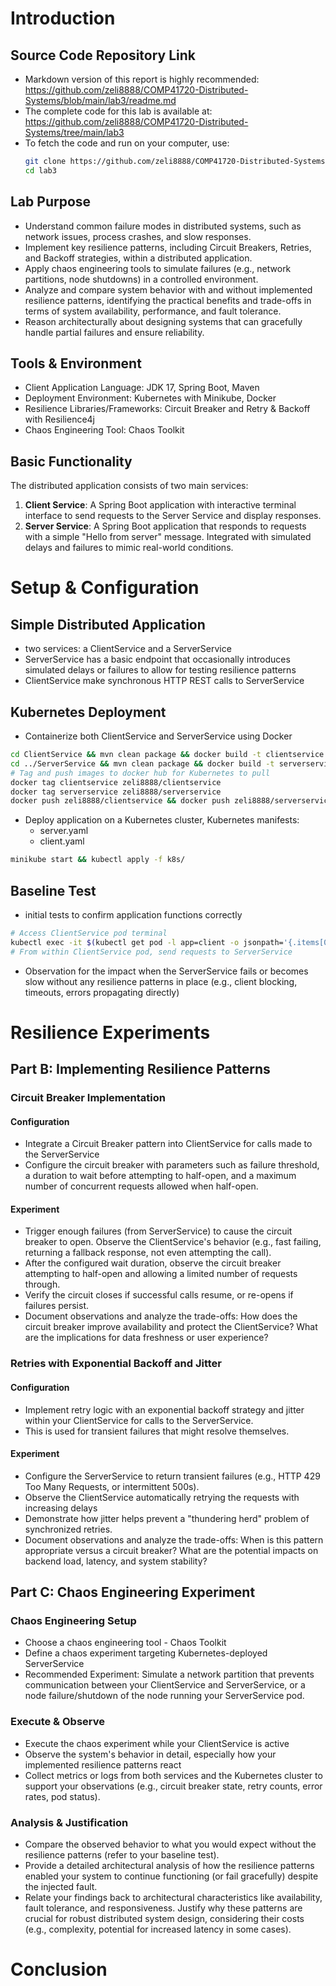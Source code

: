 # Introduction
## Source Code Repository Link
- Markdown version of this report is highly recommended: https://github.com/zeli8888/COMP41720-Distributed-Systems/blob/main/lab3/readme.md
- The complete code for this lab is available at: https://github.com/zeli8888/COMP41720-Distributed-Systems/tree/main/lab3
- To fetch the code and run on your computer, use:
    ```bash
    git clone https://github.com/zeli8888/COMP41720-Distributed-Systems.git
    cd lab3
    ```
## Lab Purpose
- Understand common failure modes in distributed systems, such as network issues, process crashes, and slow responses.
- Implement key resilience patterns, including Circuit Breakers, Retries, and Backoff strategies, within a distributed application. 
- Apply chaos engineering tools to simulate failures (e.g., network partitions, node shutdowns) in a controlled environment.
- Analyze and compare system behavior with and without implemented resilience patterns, identifying the practical benefits and trade-offs in terms of system availability, performance, and fault tolerance.
- Reason architecturally about designing systems that can gracefully handle partial failures and ensure reliability.
## Tools & Environment
- Client Application Language: JDK 17, Spring Boot, Maven
- Deployment Environment: Kubernetes with Minikube, Docker
- Resilience Libraries/Frameworks: Circuit Breaker and Retry & Backoff with Resilience4j
- Chaos Engineering Tool: Chaos Toolkit
## Basic Functionality
The distributed application consists of two main services:
1. **Client Service**: A Spring Boot application with interactive terminal interface to send requests to the Server Service and display responses.
2. **Server Service**: A Spring Boot application that responds to requests with a simple "Hello from server" message. Integrated with simulated delays and failures to mimic real-world conditions.



# Setup & Configuration
<!-- Detail your application components, Docker images, and Kubernetes deployment (including YAML manifests). Provide a clear
diagram of your deployed system -->
## Simple Distributed Application
- two services: a ClientService and a ServerService
- ServerService has a basic endpoint that occasionally introduces simulated delays or failures to allow for testing resilience patterns
- ClientService make synchronous HTTP REST calls to ServerService
## Kubernetes Deployment
- Containerize both ClientService and ServerService using Docker
```bash
cd ClientService && mvn clean package && docker build -t clientservice .
cd ../ServerService && mvn clean package && docker build -t serverservice .
# Tag and push images to docker hub for Kubernetes to pull
docker tag clientservice zeli8888/clientservice
docker tag serverservice zeli8888/serverservice
docker push zeli8888/clientservice && docker push zeli8888/serverservice
```
- Deploy application on a Kubernetes cluster, Kubernetes manifests:
  - server.yaml
  - client.yaml
```bash
minikube start && kubectl apply -f k8s/
```
## Baseline Test
- initial tests to confirm application functions correctly
```bash
# Access ClientService pod terminal
kubectl exec -it $(kubectl get pod -l app=client -o jsonpath='{.items[0].metadata.name}') -- /bin/bash
# From within ClientService pod, send requests to ServerService
```
- Observation for the impact when the ServerService fails or becomes slow without any resilience patterns in place (e.g., client blocking, timeouts, errors propagating directly)



# Resilience Experiments
<!-- For each experiment (Circuit Breaker, Retries, Chaos Engineering):  Describe the specific configuration of the pattern/tool (e.g., circuit breaker thresholds, retry logic parameters, chaos
experiment YAML).  Document your observations vividly (e.g., client service logs, service behavior during failure, recovery process). Use
screenshots, log snippets, or charts as evidence.  Crucially, provide a detailed analysis of the architectural
trade-offs. Justify why you would choose these specific
resilience strategies for different failure types or business
requirements. Link your observations directly to core
distributed systems principles like the CAP Theorem, availability, performance, and fault tolerance -->
## Part B: Implementing Resilience Patterns
### Circuit Breaker Implementation
#### Configuration
- Integrate a Circuit Breaker pattern into ClientService for calls made to the ServerService
- Configure the circuit breaker with parameters such as failure threshold, a duration to wait before attempting to half-open, and a maximum number of concurrent requests allowed when half-open.
#### Experiment
- Trigger enough failures (from ServerService) to cause the circuit breaker to open. Observe the ClientService's behavior (e.g., fast failing, returning a fallback response, not even attempting the call).
- After the configured wait duration, observe the circuit breaker attempting to half-open and allowing a limited number of requests through.
- Verify the circuit closes if successful calls resume, or re-opens if failures persist.
- Document observations and analyze the trade-offs: How does the circuit breaker improve availability and protect the ClientService? What are the implications for data freshness or user experience?

### Retries with Exponential Backoff and Jitter
#### Configuration
- Implement retry logic with an exponential backoff strategy and jitter within your ClientService for calls to the ServerService.
- This is used for transient failures that might resolve themselves.
#### Experiment
- Configure the ServerService to return transient failures (e.g., HTTP 429 Too Many Requests, or intermittent 500s).
- Observe the ClientService automatically retrying the requests with increasing delays
- Demonstrate how jitter helps prevent a "thundering herd" problem of synchronized retries.
- Document observations and analyze the trade-offs: When is this pattern appropriate versus a circuit breaker? What are the potential impacts on backend load, latency, and system stability?

## Part C: Chaos Engineering Experiment
### Chaos Engineering Setup
- Choose a chaos engineering tool - Chaos Toolkit
- Define a chaos experiment targeting Kubernetes-deployed ServerService
- Recommended Experiment: Simulate a network partition that prevents communication between your ClientService and ServerService, or a node failure/shutdown of the node running your ServerService pod.
### Execute & Observe
- Execute the chaos experiment while your ClientService is active
- Observe the system's behavior in detail, especially how your implemented resilience patterns react
- Collect metrics or logs from both services and the Kubernetes cluster to support your observations (e.g., circuit breaker state, retry counts, error rates, pod status).
### Analysis & Justification
- Compare the observed behavior to what you would expect without the resilience patterns (refer to your baseline test).
- Provide a detailed architectural analysis of how the resilience patterns enabled your system to continue functioning (or fail gracefully) despite the injected fault.
- Relate your findings back to architectural characteristics like availability, fault tolerance, and responsiveness. Justify why these patterns are crucial for robust distributed system design, considering their costs (e.g., complexity, potential for increased latency in some cases).



# Conclusion
<!-- Summarize your key learnings about designing for resilience, any unexpected observations, and the overall impact of applying these
architectural patterns. -->